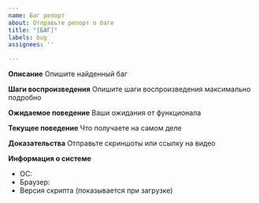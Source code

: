 ```yaml
---
name: Баг репорт
about: Отправьте репорт о баге
title: "[БАГ]"
labels: bug
assignees: ''

---
```


**Описание**
Опишите найденный баг

**Шаги воспроизведения**
Опишите шаги воспроизведения максимально подробно

**Ожидаемое поведение**
Ваши ожидания от функционала

**Текущее поведение**
Что получаете на самом деле

**Доказательства**
Отправьте скриншоты или ссылку на видео

**Информация о системе**
 - ОС:
 - Браузер:
 - Версия скрипта (показывается при загрузке)